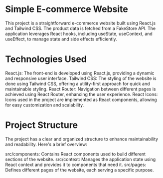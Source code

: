 # Simple E-commerce Website
This project is a straightforward e-commerce website built using React.js and Tailwind CSS. The product data is fetched from a FakeStore API. The application leverages React hooks, including useState, useContext, and useEffect, to manage state and side effects efficiently.

# Technologies Used
React.js: The front-end is developed using React.js, providing a dynamic and responsive user interface.
Tailwind CSS: The styling of the website is done using Tailwind CSS, offering a utility-first approach for quick and maintainable styling.
React Router: Navigation between different pages is achieved using React Router, enhancing the user experience.
React Icons: Icons used in the project are implemented as React components, allowing for easy customization and scalability.

# Project Structure
The project has a clear and organized structure to enhance maintainability and readability. Here's a brief overview:

src/components: Contains React components used to build different sections of the website.
src/context: Manages the application state using React context and provides it to components that need it.
src/pages: Defines different pages of the website, each serving a specific purpose.

 
 
